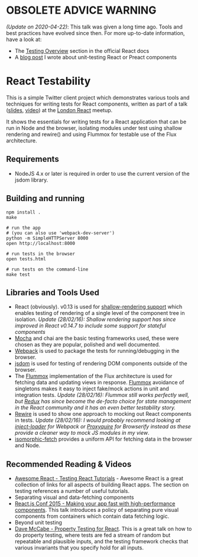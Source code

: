 # OBSOLETE ADVICE WARNING

_(Update on 2020-04-22)_: This talk was given a long time ago. Tools and best practices have evolved since then. For more up-to-date information, have a look at:

- The [Testing Overview](https://reactjs.org/docs/testing.html) section in the official React docs
- A [blog post](https://robertknight.me.uk/posts/shallow-rendering-revisited/) I wrote about unit-testing React or Preact components

React Testability
=================

This is a simple Twitter client project which demonstrates
various tools and techniques for writing tests for React
components, written as part of a talk ([slides](https://robertknight.github.io/react-testing/docs/react-london-talk.html),  [video](https://www.youtube.com/watch?v=_RKrgouBvLM)) at the
[London React](http://www.meetup.com/London-React-User-Group/) meetup.

It shows the essentials for writing tests for a React application that can be run in Node
and the browser, isolating modules under test using shallow rendering and rewire() and
using Flummox for testable use of the Flux architecture.

## Requirements
 * NodeJS 4.x or later is required in order to use the current version of the jsdom library.

## Building and running

```
npm install .
make

# run the app
# (you can also use 'webpack-dev-server')
python -m SimpleHTTPServer 8000
open http://localhost:8000

# run tests in the browser
open tests.html

# run tests on the command-line
make test
```

## Libraries and Tools Used
 * React (obviously). v0.13 is used for [shallow-rendering support](http://facebook.github.io/react/docs/test-utils.html#shallow-rendering) which enables
   testing of rendering of a single level of the component tree in isolation.
   _Update (28/02/16): Shallow rendering support has since improved in React v0.14.7 to
   include some support for stateful components_
 * [Mocha](http://mochajs.org/) and chai are the basic testing frameworks used, these were chosen as they
   are popular, polished and well documented.
 * [Webpack](http://webpack.github.io/) is used to package the tests for running/debugging in the
   browser.
 * [jsdom](https://github.com/tmpvar/jsdom) is used for testing of rendering DOM components outside of the browser.
 * The [Flummox](https://github.com/acdlite/flummox) implementation of the Flux architecture
   is used for fetching data and updating views in response.
   [Flummox](https://github.com/acdlite/flummox) avoidance of singletons makes it
   easy to inject fake/mock actions in unit and integration tests. _Update (28/02/16): Flummox still works perfectly well,
   but [Redux](https://github.com/reactjs/redux) has since become the de-facto choice for state management in the
   React community and it has an even better testability story._
 * [Rewire](https://github.com/jhnns/rewire) is used to show one approach to mocking out
   React components in tests. _Update (28/02/16): I would probably recommend looking at
   [inject-loader](https://www.npmjs.com/package/inject-loader) for Webpack
   or [Proxyquire](https://github.com/thlorenz/proxyquire) for Browserify instead as these provide
   a cleaner way to mock JS modules in my view_.
 * [isomorphic-fetch](https://github.com/matthew-andrews/isomorphic-fetch) provides a uniform API for fetching data in the browser and Node.

## Recommended Reading & Videos
 * [Awesome React - Testing React Tutorials](https://github.com/enaqx/awesome-react#testing-react-tutorials) - Awesome React is a great collection
   of links for all aspects of building React apps. The section on testing references a number of useful tutorials.
 * Separating visual and data-fetching components
  * [React.js Conf 2015 - Making your app fast with high-performance components](https://www.youtube.com/watch?v=KYzlpRvWZ6c). This talk introduces a policy of separating pure visual components from containers which contain data fetching logic.
 * Beyond unit testing
  * [Dave McCabe - Property Testing for React](https://vimeo.com/122070164). This is a great talk on how to do property testing, where tests are fed a stream of random but repeatable and plausible inputs, and the testing framework checks that various invariants that you specify hold for all inputs.
